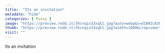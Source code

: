 ```yaml
---
title:  "Its an invitation"
metadate: "hide"
categories: [ Pussy ]
image: "https://preview.redd.it/3hcnqiv33xq51.jpg?auto=webp&s=d1092c830c7d5bf58150b5c4f234957dea70cac9"
thumb: "https://preview.redd.it/3hcnqiv33xq51.jpg?width=1080&crop=smart&auto=webp&s=873ce39aa8c77c2ee4cce954a295ef689b3cb84e"
visit: ""
---
```

Its an invitation

